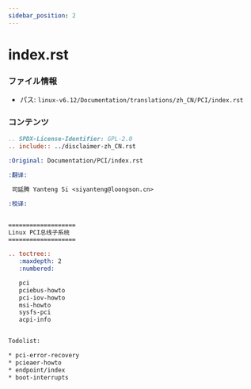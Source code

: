 ```yaml
---
sidebar_position: 2
---
```

# index.rst

### ファイル情報

- パス: `linux-v6.12/Documentation/translations/zh_CN/PCI/index.rst`

### コンテンツ

```rst
.. SPDX-License-Identifier: GPL-2.0
.. include:: ../disclaimer-zh_CN.rst

:Original: Documentation/PCI/index.rst

:翻译:

 司延腾 Yanteng Si <siyanteng@loongson.cn>

:校译:


===================
Linux PCI总线子系统
===================

.. toctree::
   :maxdepth: 2
   :numbered:

   pci
   pciebus-howto
   pci-iov-howto
   msi-howto
   sysfs-pci
   acpi-info


Todolist:

* pci-error-recovery
* pcieaer-howto
* endpoint/index
* boot-interrupts

```
